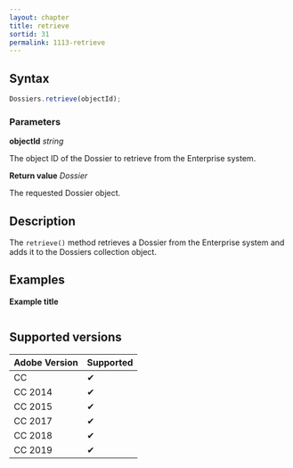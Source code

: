```yaml
---
layout: chapter
title: retrieve
sortid: 31
permalink: 1113-retrieve
---
```

## Syntax

```javascript
Dossiers.retrieve(objectId);
```

### Parameters

**objectId** *string*

The object ID of the Dossier to retrieve from the Enterprise system.

**Return value** *Dossier*

The requested Dossier object.

## Description

The `retrieve()` method retrieves a Dossier from the Enterprise system and adds it to the Dossiers collection object.

## Examples

**Example title**

```javascript

```

## Supported versions

| Adobe Version | Supported |
|---------------|---------|
| CC            | ✔       |
| CC 2014       | ✔       |
| CC 2015       | ✔       |
| CC 2017       | ✔       |
| CC 2018       | ✔       |
| CC 2019       | ✔       |